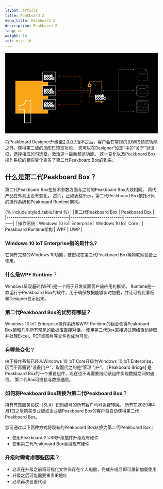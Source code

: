 ```yaml
---
layout: article
title: Peakboard 2 
menu_title: Peakboard 2
description: Peakboard 2
lang: cn
weight: 10
ref: misc-10
---
```


![gif0](/assets/images/misc/pb2/social-media-posting-peakboard2-facebook.gif)

将Peakboard Designer升级至[2.0.0.7](/misc/en-version-history.html)版本之后，客户会在常规的[(UWP)](https://docs.microsoft.com/en-us/windows/uwp/get-started/universal-application-platform-guide)预览功能之外，获得第二版的[(WPF)](https://docs.microsoft.com/en-us/visualstudio/designers/getting-started-with-wpf?view=vs-2019)预览功能。 
您可以在Designer“设定”中的“关于”对话框，选择相应的勾选框，激活这一最新预览功能。
这一变化以及Peakboard Box操作系统的相应变化宣告了第二代Peakboard Box的到来。

## 什么是第二代Peakboard Box？
第二代Peakboard Box在技术参数方面与之前的Peakboard Box大致相同。
两代产品在外观上没有变化。
然而，正如表格所示，第二代Peakboard Box依托不同的操作系统和Peakboard Runtime架构。

{% include styled_table.html %}
|                                |第二代Peakboard Box         | Peakboard Box       |
|--------------------------------|---------------------------|---------------------|
| 操作系统                        | Windows 10 IoT Enterprise | Windows 10 IoT Core |
| Peakboard Runtime架构          |                       WPF |                 UWP |

### Windows 10 IoT Enterprise指的是什么?
它拥有完整的Windows 10功能，被授权在第二代Peakboard Box等物联网设备上使用。

### 什么是WPF Runtime？
Windows呈现基础(WPF)是一个用于开发桌面客户端应用的框架。
Runtime是一款运行于Peakboard Box的软件，用于确保数据能够实时加载，并让可视化看板和Designer显示出来。

### 第二代Peakboard Box的优势有哪些？
Windows 10 IoT Enterprise操作系统与WPF Runtime的组合使得Peakboard Box能和几乎所有常见的数据库直接对话。
使用第二代Box直接通过网络驱动读取并处理Excel、PDF或图片等文件也成为可能。

### 有哪些变化？
由于操作系统已经从Windows 10 IoT Core升级为Windows 10 IoT Enterprise，因而不再需要“设备门户”，取而代之的是“管理门户”。
[Peakboard Bridge] 是Peakboard Box的一个重要组件，现在也不再需要借助该组件实现数据之间的通信。
第二代Box可直接与数据通信。

### 如何将Peakboard Box转换为第二代Peakboard Box？
持有有效服务协议（SLA）识别编号的所有客户均可免费转换。
所有在2020年4月1日之后购买专业版或企业版Peakboard Box的客户将自动获得第二代Peakboard Box。

您可通过以下两种方式将现有的Peakboard Box转换为第二代Peakboard Box：
* 使用Peakboard 2 USB升级插件升级现有硬件
* 使用第二代Peakboard Box替换现有硬件

### 升级时需考虑哪些因素？
* 必须在升级之前将可视化文件保存在个人电脑，完成升级后即可重新加载使用
* 升级之后可能需要重置IP地址
* 必须再次设置代理

